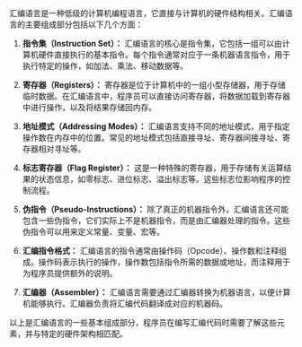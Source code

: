 汇编语言是一种低级的计算机编程语言，它直接与计算机的硬件结构相关。汇编语言的主要组成部分包括以下几个方面：

1. **指令集（Instruction Set）：** 汇编语言的核心是指令集，它包括一组可以由计算机硬件直接执行的基本指令。每个指令通常对应于一条机器语言指令，用于执行特定的操作，如加法、乘法、移动数据等。

2. **寄存器（Registers）：** 寄存器是位于计算机中的一组小型存储器，用于存储临时数据。在汇编语言中，程序员可以直接访问寄存器，将数据加载到寄存器中进行操作，以及将结果存储回内存。

3. **地址模式（Addressing Modes）：** 汇编语言支持不同的地址模式，用于指定操作数在内存中的位置。常见的地址模式包括直接寻址、寄存器间接寻址、寄存器相对寻址等。

4. **标志寄存器（Flag Register）：** 这是一种特殊的寄存器，用于存储有关运算结果的状态信息，如零标志、进位标志、溢出标志等。这些标志位影响程序的控制流程。

5. **伪指令（Pseudo-Instructions）：** 除了真正的机器指令外，汇编语言还可能包含一些伪指令，它们实际上不是机器指令，而是由汇编器处理的指令。这些伪指令可以用来定义常量、变量、宏等。

6. **汇编指令格式：** 汇编语言的指令通常由操作码（Opcode）、操作数和注释组成。操作码表示执行的操作，操作数包括指令所需的数据或地址，而注释用于为程序员提供额外的说明。

7. **汇编器（Assembler）：** 汇编语言需要通过汇编器转换为机器语言，以便计算机能够执行。汇编器负责将汇编代码翻译成对应的机器码。

以上是汇编语言的一些基本组成部分，程序员在编写汇编代码时需要了解这些元素，并与特定的硬件架构相匹配。